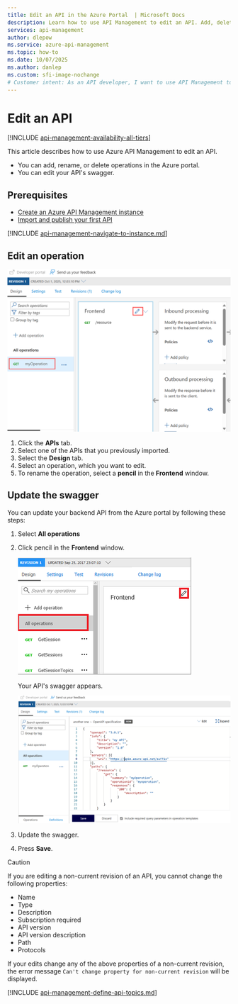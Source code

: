 ```yaml
---
title: Edit an API in the Azure Portal  | Microsoft Docs
description: Learn how to use API Management to edit an API. Add, delete, or rename operations in the API Management instance, or edit the API's swagger.
services: api-management
author: dlepow
ms.service: azure-api-management
ms.topic: how-to
ms.date: 10/07/2025
ms.author: danlep
ms.custom: sfi-image-nochange
# Customer intent: As an API developer, I want to use API Management to edit an API or its swagger. 
---
```

# Edit an API

[!INCLUDE [api-management-availability-all-tiers](../../includes/api-management-availability-all-tiers.md)]

This article describes how to use Azure API Management to edit an API.

+ You can add, rename, or delete operations in the Azure portal.
+ You can edit your API's swagger.

## Prerequisites

+ [Create an Azure API Management instance](get-started-create-service-instance.md)
+ [Import and publish your first API](import-and-publish.md)

[!INCLUDE [api-management-navigate-to-instance.md](../../includes/api-management-navigate-to-instance.md)]

## Edit an operation

![Screenshot that shows the process for editing an API in API Management.](./media/edit-api/edit-api001.png)

1. Click the **APIs** tab.
2. Select one of the APIs that you previously imported.
3. Select the **Design** tab.
4. Select an operation, which you want to edit.
5. To rename the operation, select a **pencil** in the **Frontend** window.

## Update the swagger

You can update your backend API from the Azure portal by following these steps:

1. Select **All operations**
2. Click pencil in the **Frontend** window.

    ![Screenshot that highlights the pencil icon in the Frontend screen.](./media/edit-api/edit-api002.png)

    Your API's swagger appears.

    ![Edit an api](./media/edit-api/edit-api003.png)

3. Update the swagger.
4. Press **Save**.

> [!CAUTION]
> If you are editing a non-current revision of an API, you cannot change the following properties:
>
> * Name
> * Type
> * Description
> * Subscription required
> * API version
> * API version description
> * Path
> * Protocols
>
> If your edits change any of the above properties of a non-current revision, the error message 
> `Can't change property for non-current revision` will be displayed.

[!INCLUDE [api-management-define-api-topics.md](../../includes/api-management-define-api-topics.md)]